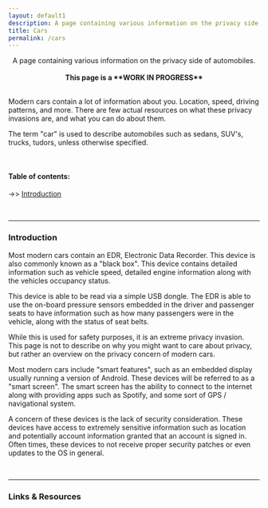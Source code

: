 ```yaml
---
layout: default1
description: A page containing various information on the privacy side of automobiles.
title: Cars
permalink: /cars
---
```


<div style="text-align:center;">
A page containing various information on the privacy side of automobiles.
</div>
<br>

<div style="text-align:center">
<div class="alert alert-danger" role="alert">
  <strong>
  This page is a **<b>WORK IN PROGRESS</b>**
  </strong>
</div>
</div>

<br>

Modern cars contain a lot of information about you.
Location, speed, driving patterns, and more.
There are few actual resources on what these privacy invasions are, and what you can do about them.

The term "car" is used to describe automobiles such as sedans, SUV's, trucks, tudors, unless otherwise specified.


<br>

#### Table of contents:

-\>> [Introduction](#introduction) <br>

<br>

---

### __Introduction__

Most modern cars contain an EDR, Electronic Data Recorder.
This device is also commonly known as a "black box".
This device contains detailed information such as vehicle speed, detailed engine information along with the vehicles occupancy status.

This device is able to be read via a simple USB dongle.
The EDR is able to use the on-board pressure sensors embedded in the driver and passenger seats to have information such as how many passengers were in the vehicle, along with the status of seat belts.

While this is used for safety purposes, it is an extreme privacy invasion.
This page is not to describe on why you might want to care about privacy, but rather an overview on the privacy concern of modern cars.

Most modern cars include "smart features", such as an embedded display usually running a version of Android.
These devices will be referred to as a "smart screen".
The smart screen has the ability to connect to the internet along with providing apps such as Spotify, and some sort of GPS / navigational system.

A concern of these devices is the lack of security consideration.
These devices have access to extremely sensitive information such as location and potentially account information granted that an account is signed in.
Often times, these devices to not receive proper security patches or even updates to the OS in general.

<br>

---


### Links & Resources

